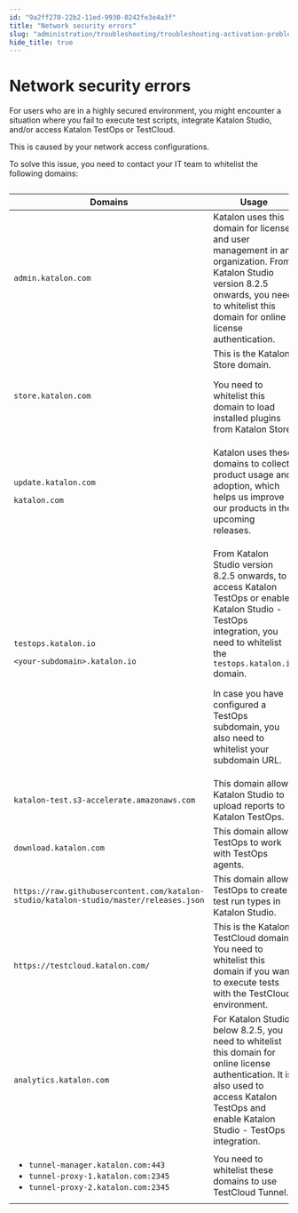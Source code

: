 ```yaml
---
id: "9a2ff270-22b2-11ed-9930-0242fe3e4a3f"
title: "Network security errors"
slug: "administration/troubleshooting/troubleshooting-activation-problem/network-security-errors"
hide_title: true
---
```


# <a id="troubleshooting-6259" class="anchor_top_offset"/><a id="ariaid-title1" class="anchor_top_offset"/>Network security errors

<section xmlns="http://www.w3.org/1999/xhtml" className="section condition"><p className="p">For users who are in a highly secured environment, you might encounter a situation where you fail to execute test scripts, integrate Katalon Studio, and/or access Katalon TestOps or TestCloud.</p></section> 
<div xmlns="http://www.w3.org/1999/xhtml" className="bodydiv troubleSolution"><section className="section cause"><p className="p">This is caused by your network access configurations.</p></section><section className="section remedy"><div className="li step p"><span className="ph cmd">To solve this issue, you need to contact your IT team to whitelist the following domains:</span><div className="itemgroup info"><table className="table"><caption /><colgroup><col /><col /></colgroup><thead className="thead"><tr className><th className="entry anchor_top_offset" id="troubleshooting-6259__entry__1">Domains</th><th className="entry anchor_top_offset" id="troubleshooting-6259__entry__2">Usage</th></tr></thead><tbody className="tbody"><tr className><td className="entry" headers="troubleshooting-6259__entry__1 troubleshooting-6259__entry__2 " rowSpan={1} colSpan={1}><code className="ph codeph">admin.katalon.com</code></td><td className="entry" headers="troubleshooting-6259__entry__1 troubleshooting-6259__entry__2 " rowSpan={1} colSpan={1}>Katalon uses this domain for license and user management in an organization. From Katalon Studio version 8.2.5 onwards, you need to whitelist this domain for online license authentication.</td></tr><tr className><td className="entry" headers="troubleshooting-6259__entry__1 troubleshooting-6259__entry__2 "><code className="ph codeph">store.katalon.com</code></td><td className="entry" headers="troubleshooting-6259__entry__1 troubleshooting-6259__entry__2 ">This is the Katalon Store domain.<p className="p">You need to whitelist this domain to load installed plugins from Katalon Store.</p></td></tr><tr className><td className="entry" headers="troubleshooting-6259__entry__1 troubleshooting-6259__entry__2 " rowSpan={1} colSpan={1}><p className="p"><code className="ph codeph">update.katalon.com</code></p><p className="p"><code className="ph codeph">katalon.com</code></p></td><td className="entry" headers="troubleshooting-6259__entry__1 troubleshooting-6259__entry__2 " rowSpan={1} colSpan={1}>Katalon uses these domains to collect product usage and adoption, which helps us improve our products in the upcoming releases. </td></tr><tr className><td className="entry" headers="troubleshooting-6259__entry__1 troubleshooting-6259__entry__2 " rowSpan={1} colSpan={1}><code className="ph codeph">testops.katalon.io</code><p className="p"><code className="ph codeph">&lt;your-subdomain&gt;.katalon.io</code></p></td><td className="entry" headers="troubleshooting-6259__entry__1 troubleshooting-6259__entry__2 " rowSpan={1} colSpan={1}><p className="p">From Katalon Studio version 8.2.5 onwards, to access Katalon TestOps or enable Katalon Studio - TestOps integration, you need to whitelist the <code className="ph codeph">testops.katalon.io</code> domain.</p><p className="p">In case you have configured a TestOps subdomain, you also need to whitelist your subdomain URL.</p></td></tr><tr className><td className="entry" headers="troubleshooting-6259__entry__1 troubleshooting-6259__entry__2 " rowSpan={1} colSpan={1}><code className="ph codeph">katalon-test.s3-accelerate.amazonaws.com</code></td><td className="entry" headers="troubleshooting-6259__entry__1 troubleshooting-6259__entry__2 " rowSpan={1} colSpan={1}>This domain allows Katalon Studio to upload reports to Katalon TestOps.</td></tr><tr className><td className="entry" headers="troubleshooting-6259__entry__1 troubleshooting-6259__entry__2 " rowSpan={1} colSpan={1}><code className="ph codeph">download.katalon.com</code></td><td className="entry" headers="troubleshooting-6259__entry__1 troubleshooting-6259__entry__2 " rowSpan={1} colSpan={1}>This domain allows TestOps to work with TestOps agents.</td></tr><tr className><td className="entry" headers="troubleshooting-6259__entry__1 troubleshooting-6259__entry__2 " rowSpan={1} colSpan={1}><code className="ph codeph">https://raw.githubusercontent.com/katalon-studio/katalon-studio/master/releases.json</code></td><td className="entry" headers="troubleshooting-6259__entry__1 troubleshooting-6259__entry__2 " rowSpan={1} colSpan={1}>This domain allows TestOps to create test run types in Katalon Studio.</td></tr><tr className><td className="entry" headers="troubleshooting-6259__entry__1 troubleshooting-6259__entry__2 "><code className="ph codeph">https://testcloud.katalon.com/</code></td><td className="entry" headers="troubleshooting-6259__entry__1 troubleshooting-6259__entry__2 ">This is the Katalon TestCloud domain. You need to whitelist this domain if you want to execute tests with the TestCloud environment. </td></tr><tr className><td className="entry" headers="troubleshooting-6259__entry__1 troubleshooting-6259__entry__2 "><code className="ph codeph">analytics.katalon.com</code></td><td className="entry" headers="troubleshooting-6259__entry__1 troubleshooting-6259__entry__2 ">For Katalon Studio below 8.2.5, you need to whitelist this domain for online license authentication. It is also used to access Katalon TestOps and enable Katalon Studio - TestOps integration. </td></tr><tr className><td className="entry" headers="troubleshooting-6259__entry__1 troubleshooting-6259__entry__2 "><ul className="ul"><li className="li"><code className="ph codeph">tunnel-manager.katalon.com:443</code></li><li className="li"><code className="ph codeph">tunnel-proxy-1.katalon.com:2345</code></li><li className="li"><code className="ph codeph">tunnel-proxy-2.katalon.com:2345</code></li></ul></td><td className="entry" headers="troubleshooting-6259__entry__1 troubleshooting-6259__entry__2 ">You need to whitelist these domains to use TestCloud Tunnel.</td></tr></tbody></table></div></div></section></div>
